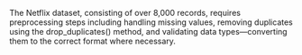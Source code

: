 The Netflix dataset, consisting of over 8,000 records, requires preprocessing steps including handling missing values, removing duplicates using the drop_duplicates() method, and validating data types—converting them to the correct format where necessary.